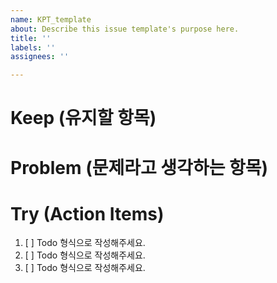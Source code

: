 ```yaml
---
name: KPT_template
about: Describe this issue template's purpose here.
title: ''
labels: ''
assignees: ''

---
```


# Keep (유지할 항목)

# Problem (문제라고 생각하는 항목)

# Try (Action Items)
1. [ ] Todo 형식으로 작성해주세요.
2. [ ] Todo 형식으로 작성해주세요.
3. [ ] Todo 형식으로 작성해주세요.
